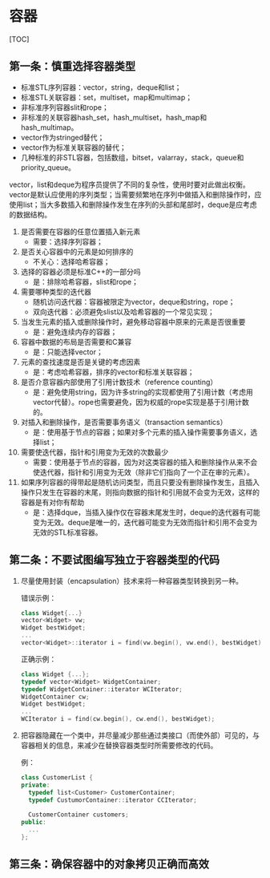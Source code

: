 # 容器

[TOC]



## 第一条：慎重选择容器类型

- 标准STL序列容器：vector，string，deque和list；
- 标准STL关联容器：set，multiset，map和multimap；
- 非标准序列容器slit和rope；
- 非标准的关联容器hash_set，hash_multiset，hash_map和hash_multimap。
- vector<char>作为stringed替代；
- vector作为标准关联容器的替代；
- 几种标准的非STL容器，包括数组，bitset，valarray，stack，queue和priority_queue。

vector，list和deque为程序员提供了不同的复杂性，使用时要对此做出权衡。vector是默认应使用的序列类型；当需要频繁地在序列中做插入和删除操作时，应使用list；当大多数插入和删除操作发生在序列的头部和尾部时，deque是应考虑的数据结构。

1. 是否需要在容器的任意位置插入新元素
   - 需要：选择序列容器；
2. 是否关心容器中的元素是如何排序的
   - 不关心：选择哈希容器；
3. 选择的容器必须是标准C++的一部分吗
   - 是：排除哈希容器，slist和rope；
4. 需要哪种类型的迭代器
   - 随机访问迭代器：容器被限定为vector，deque和string，rope；
   - 双向迭代器：必须避免slist以及哈希容器的一个常见实现；
5. 当发生元素的插入或删除操作时，避免移动容器中原来的元素是否很重要
   - 是：避免连续内存的容器；
6. 容器中数据的布局是否需要和C兼容
   - 是：只能选择vector；
7. 元素的查找速度是否是关键的考虑因素
   - 是：考虑哈希容器，排序的vector和标准关联容器；
8. 是否介意容器内部使用了引用计数技术（reference counting）
   - 是：避免使用string，因为许多string的实现都使用了引用计数（考虑用vector<char>代替）。rope也需要避免，因为权威的rope实现是基于引用计数的。
9. 对插入和删除操作，是否需要事务语义（transaction semantics）
   - 是：使用基于节点的容器；如果对多个元素的插入操作需要事务语义，选择list；
10. 需要使迭代器，指针和引用变为无效的次数最少
    - 需要：使用基于节点的容器，因为对这类容器的插入和删除操作从来不会使迭代器，指针和引用变为无效（除非它们指向了一个正在审的元素）。
11. 如果序列容器的得带起是随机访问类型，而且只要没有删除操作发生，且插入操作只发生在容器的末尾，则指向数据的指针和引用就不会变为无效，这样的容器是有对你有帮助
    - 是：选择dque，当插入操作仅在容器末尾发生时，deque的迭代器有可能变为无效。deque是唯一的，迭代器可能变为无效而指针和引用不会变为无效的STL标准容器。



## 第二条：不要试图编写独立于容器类型的代码

1. 尽量使用封装（encapsulation）技术来将一种容器类型转换到另一种。

   错误示例：

   ```c++
   class Widget{...}
   vector<Widget> vw;
   Widget bestWidget;
   ...
   vector<Widget>::iterator i = find(vw.begin(), vw.end(), bestWidget);
   ```

   正确示例：

   ```c++
   class Widget {...};
   typedef vector<Widget> WidgetContainer;
   typedef WidgetContainer::iterator WCIterator;
   WidgetContainer cw;
   Widget bestWidget;
   ...
   WCIterator i = find(cw.begin(), cw.end(), bestWidget);
   ```

2. 把容器隐藏在一个类中，并尽量减少那些通过类接口（而使外部）可见的，与容器相关的信息，来减少在替换容器类型时所需要修改的代码。

   例：

   ```c++
   class CustomerList {
   private:
     typedef list<Customer> CustomerContainer;
     typedef CustumorContainer::iterator CCIterator;
     
     CustomerContainer customers;
   public:
     ...
   };
   ```



## 第三条：确保容器中的对象拷贝正确而高效



